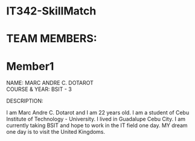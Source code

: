 # IT342-SkillMatch

# TEAM MEMBERS:

# Member1

NAME: MARC ANDRE C. DOTAROT  
COURSE & YEAR: BSIT - 3

DESCRIPTION:

I am Marc Andre C. Dotarot and I am 22 years old. I am a student of Cebu Institute of Technology - University. I lived in Guadalupe Cebu City. I am currently taking BSIT and hope to work in the IT field one day. MY dream one day is to visit the United Kingdoms.